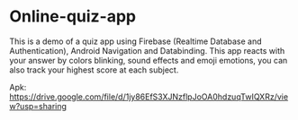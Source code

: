 # Online-quiz-app

This is a demo of a quiz app using Firebase (Realtime Database and Authentication), Android Navigation and Databinding.
This app reacts with your answer by colors blinking, sound effects and emoji emotions, you can also track your highest score at each subject.

Apk: https://drive.google.com/file/d/1jy86EfS3XJNzflpJoOA0hdzuqTwIQXRz/view?usp=sharing
